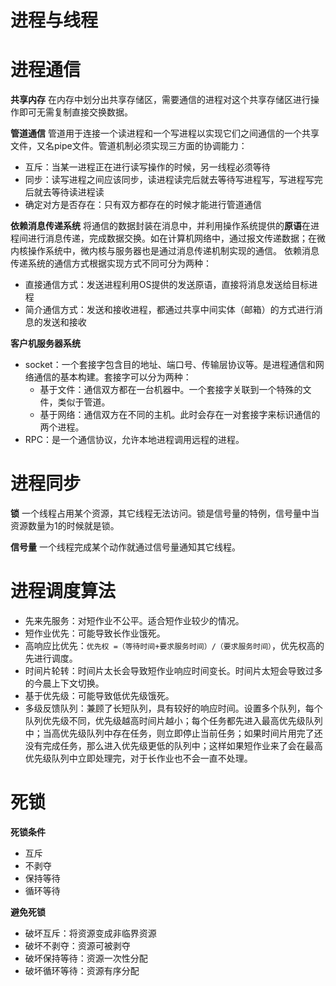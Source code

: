 # 进程与线程

# 进程通信
**共享内存**
在内存中划分出共享存储区，需要通信的进程对这个共享存储区进行操作即可无需复制直接交换数据。

**管道通信**
管道用于连接一个读进程和一个写进程以实现它们之间通信的一个共享文件，又名pipe文件。管道机制必须实现三方面的协调能力：
* 互斥：当某一进程正在进行读写操作的时候，另一线程必须等待
* 同步：读写进程之间应该同步，读进程读完后就去等待写进程写，写进程写完后就去等待读进程读
* 确定对方是否存在：只有双方都存在的时候才能进行管道通信

**依赖消息传递系统**
将通信的数据封装在消息中，并利用操作系统提供的**原语**在进程间进行消息传递，完成数据交换。如在计算机网络中，通过报文传递数据；在微内核操作系统中，微内核与服务器也是通过消息传递机制实现的通信。
依赖消息传递系统的通信方式根据实现方式不同可分为两种：
* 直接通信方式：发送进程利用OS提供的发送原语，直接将消息发送给目标进程
* 简介通信方式：发送和接收进程，都通过共享中间实体（邮箱）的方式进行消息的发送和接收

**客户机服务器系统**
* socket：一个套接字包含目的地址、端口号、传输层协议等。是进程通信和网络通信的基本构建。套接字可以分为两种：
    * 基于文件：通信双方都在一台机器中。一个套接字关联到一个特殊的文件，类似于管道。
    * 基于网络：通信双方在不同的主机。此时会存在一对套接字来标识通信的两个进程。
* RPC：是一个通信协议，允许本地进程调用远程的进程。

# 进程同步
**锁**
一个线程占用某个资源，其它线程无法访问。锁是信号量的特例，信号量中当资源数量为1的时候就是锁。

**信号量**
一个线程完成某个动作就通过信号量通知其它线程。

# 进程调度算法
* 先来先服务：对短作业不公平。适合短作业较少的情况。
* 短作业优先：可能导致长作业饿死。
* 高响应比优先：`优先权 =（等待时间+要求服务时间）/（要求服务时间）`，优先权高的先进行调度。
* 时间片轮转：时间片太长会导致短作业响应时间变长。时间片太短会导致过多的今晨上下文切换。
* 基于优先级：可能导致低优先级饿死。
* 多级反馈队列：兼顾了长短队列，具有较好的响应时间。设置多个队列，每个队列优先级不同，优先级越高时间片越小；每个任务都先进入最高优先级队列中；当高优先级队列中存在任务，则立即停止当前任务；如果时间片用完了还没有完成任务，那么进入优先级更低的队列中；这样如果短作业来了会在最高优先级队列中立即处理完，对于长作业也不会一直不处理。

# 死锁
**死锁条件**
* 互斥
* 不剥夺
* 保持等待
* 循环等待

**避免死锁**
* 破坏互斥：将资源变成非临界资源
* 破坏不剥夺：资源可被剥夺
* 破坏保持等待：资源一次性分配
* 破坏循环等待：资源有序分配

